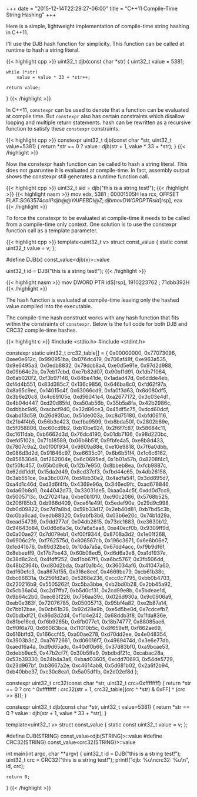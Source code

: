 +++
date = "2015-12-14T22:29:27-06:00"
title = "C++11 Compile-Time String Hashing"
+++

Here is a simple, lightweight implementation of compile-time string hashing in C++11.

I'll use the DJB hash function for simplicity.  This function can be called at runtime to hash a string literal.

{{< highlight cpp >}}
uint32_t djb(const char *str)
{
    uint32_t value = 5381;

    while (*str)
        value = value * 33 + *str++;

    return value;
}
{{< /highlight >}}

In C++11, `constexpr` can be used to denote that a function can be evaluated at compile time.  But `constexpr` also has certain constraints which disallow looping and multiple return statements.  hash can be rewritten as a recursive function to satisfy these `constexpr` constraints.

{{< highlight cpp >}}
constexpr uint32_t djb(const char *str, uint32_t value=5381)
{
    return *str == 0 ? value : djb(str + 1, value * 33 + *str);
}
{{< /highlight >}}

Now the constexpr hash function can be called to hash a string literal.  This does not guaruntee it is evaluated at compile-time.  In fact, assembly output shows the constexpr still generates a runtime function call.

{{< highlight cpp >}}
uint32_t sid = djb("this is a string test!");
{{< /highlight >}}
{{< highlight nasm >}}
    mov edx, 5381               ; 00001505H
    lea rcx, OFFSET FLAT:$SG63574
    call    ?djb@@YAIPEBDI@Z            ; djb
    mov DWORD PTR sid$[rsp], eax
{{< /highlight >}}

To force the constexpr to be evaluated at compile-time it needs to be called from a compile-time only context.  One solution is to use the constexpr function call as a template parameter.

{{< highlight cpp >}}
template<uint32_t v>
struct const_value {
    static const uint32_t value = v;
};

#define DJB(x) const_value<djb(x)>::value

uint32_t id = DJB("this is a string test!");
{{< /highlight >}}

{{< highlight nasm >}}
    mov DWORD PTR id$[rsp], 1910223762      ; 71dbb392H
{{< /highlight >}}

The hash function is evaluated at compile-time leaving only the hashed value compiled into the executable.

The compile-time hash construct works with any hash function that fits within the constraints of `constexpr`.  Below is the full code for both DJB and CRC32 compile-time hashes.

{{< highlight c >}}
#include <stdio.h>
#include <stdint.h>

constexpr static uint32_t crc32_table[] = {
    0x00000000, 0x77073096, 0xee0e612c, 0x990951ba, 0x076dc419,
    0x706af48f, 0xe963a535, 0x9e6495a3, 0x0edb8832, 0x79dcb8a4,
    0xe0d5e91e, 0x97d2d988, 0x09b64c2b, 0x7eb17cbd, 0xe7b82d07,
    0x90bf1d91, 0x1db71064, 0x6ab020f2, 0xf3b97148, 0x84be41de,
    0x1adad47d, 0x6ddde4eb, 0xf4d4b551, 0x83d385c7, 0x136c9856,
    0x646ba8c0, 0xfd62f97a, 0x8a65c9ec, 0x14015c4f, 0x63066cd9,
    0xfa0f3d63, 0x8d080df5, 0x3b6e20c8, 0x4c69105e, 0xd56041e4,
    0xa2677172, 0x3c03e4d1, 0x4b04d447, 0xd20d85fd, 0xa50ab56b,
    0x35b5a8fa, 0x42b2986c, 0xdbbbc9d6, 0xacbcf940, 0x32d86ce3,
    0x45df5c75, 0xdcd60dcf, 0xabd13d59, 0x26d930ac, 0x51de003a,
    0xc8d75180, 0xbfd06116, 0x21b4f4b5, 0x56b3c423, 0xcfba9599,
    0xb8bda50f, 0x2802b89e, 0x5f058808, 0xc60cd9b2, 0xb10be924,
    0x2f6f7c87, 0x58684c11, 0xc1611dab, 0xb6662d3d, 0x76dc4190,
    0x01db7106, 0x98d220bc, 0xefd5102a, 0x71b18589, 0x06b6b51f,
    0x9fbfe4a5, 0xe8b8d433, 0x7807c9a2, 0x0f00f934, 0x9609a88e,
    0xe10e9818, 0x7f6a0dbb, 0x086d3d2d, 0x91646c97, 0xe6635c01,
    0x6b6b51f4, 0x1c6c6162, 0x856530d8, 0xf262004e, 0x6c0695ed,
    0x1b01a57b, 0x8208f4c1, 0xf50fc457, 0x65b0d9c6, 0x12b7e950,
    0x8bbeb8ea, 0xfcb9887c, 0x62dd1ddf, 0x15da2d49, 0x8cd37cf3,
    0xfbd44c65, 0x4db26158, 0x3ab551ce, 0xa3bc0074, 0xd4bb30e2,
    0x4adfa541, 0x3dd895d7, 0xa4d1c46d, 0xd3d6f4fb, 0x4369e96a,
    0x346ed9fc, 0xad678846, 0xda60b8d0, 0x44042d73, 0x33031de5,
    0xaa0a4c5f, 0xdd0d7cc9, 0x5005713c, 0x270241aa, 0xbe0b1010,
    0xc90c2086, 0x5768b525, 0x206f85b3, 0xb966d409, 0xce61e49f,
    0x5edef90e, 0x29d9c998, 0xb0d09822, 0xc7d7a8b4, 0x59b33d17,
    0x2eb40d81, 0xb7bd5c3b, 0xc0ba6cad, 0xedb88320, 0x9abfb3b6,
    0x03b6e20c, 0x74b1d29a, 0xead54739, 0x9dd277af, 0x04db2615,
    0x73dc1683, 0xe3630b12, 0x94643b84, 0x0d6d6a3e, 0x7a6a5aa8,
    0xe40ecf0b, 0x9309ff9d, 0x0a00ae27, 0x7d079eb1, 0xf00f9344,
    0x8708a3d2, 0x1e01f268, 0x6906c2fe, 0xf762575d, 0x806567cb,
    0x196c3671, 0x6e6b06e7, 0xfed41b76, 0x89d32be0, 0x10da7a5a,
    0x67dd4acc, 0xf9b9df6f, 0x8ebeeff9, 0x17b7be43, 0x60b08ed5,
    0xd6d6a3e8, 0xa1d1937e, 0x38d8c2c4, 0x4fdff252, 0xd1bb67f1,
    0xa6bc5767, 0x3fb506dd, 0x48b2364b, 0xd80d2bda, 0xaf0a1b4c,
    0x36034af6, 0x41047a60, 0xdf60efc3, 0xa867df55, 0x316e8eef,
    0x4669be79, 0xcb61b38c, 0xbc66831a, 0x256fd2a0, 0x5268e236,
    0xcc0c7795, 0xbb0b4703, 0x220216b9, 0x5505262f, 0xc5ba3bbe,
    0xb2bd0b28, 0x2bb45a92, 0x5cb36a04, 0xc2d7ffa7, 0xb5d0cf31,
    0x2cd99e8b, 0x5bdeae1d, 0x9b64c2b0, 0xec63f226, 0x756aa39c,
    0x026d930a, 0x9c0906a9, 0xeb0e363f, 0x72076785, 0x05005713,
    0x95bf4a82, 0xe2b87a14, 0x7bb12bae, 0x0cb61b38, 0x92d28e9b,
    0xe5d5be0d, 0x7cdcefb7, 0x0bdbdf21, 0x86d3d2d4, 0xf1d4e242,
    0x68ddb3f8, 0x1fda836e, 0x81be16cd, 0xf6b9265b, 0x6fb077e1,
    0x18b74777, 0x88085ae6, 0xff0f6a70, 0x66063bca, 0x11010b5c,
    0x8f659eff, 0xf862ae69, 0x616bffd3, 0x166ccf45, 0xa00ae278,
    0xd70dd2ee, 0x4e048354, 0x3903b3c2, 0xa7672661, 0xd06016f7,
    0x4969474d, 0x3e6e77db, 0xaed16a4a, 0xd9d65adc, 0x40df0b66,
    0x37d83bf0, 0xa9bcae53, 0xdebb9ec5, 0x47b2cf7f, 0x30b5ffe9,
    0xbdbdf21c, 0xcabac28a, 0x53b39330, 0x24b4a3a6, 0xbad03605,
    0xcdd70693, 0x54de5729, 0x23d967bf, 0xb3667a2e, 0xc4614ab8,
    0x5d681b02, 0x2a6f2b94, 0xb40bbe37, 0xc30c8ea1, 0x5a05df1b,
    0x2d02ef8d
};

constexpr uint32_t crc32(const char *str, uint32_t crc=0xffffffff)
{
    return *str == 0 ? 
            crc ^ 0xffffffff :
            crc32(str + 1, crc32_table[(crc ^ *str) & 0xFF] ^ (crc >> 8));
}

constexpr uint32_t djb(const char *str, uint32_t value=5381)
{
    return *str == 0 ?
            value :
            djb(str + 1, value * 33 + *str);
}

template<uint32_t v>
struct const_value {
    static const uint32_t value = v;
};

#define DJB(STRING) const_value<djb(STRING)>::value
#define CRC32(STRING) const_value<crc32(STRING)>::value


int main(int argc, char **argv)
{
    uint32_t id = DJB("this is a string test!");
    uint32_t crc = CRC32("this is a string test!");
    printf("djb:   %u\ncrc32: %u\n", id, crc);

    return 0;
}
{{< /highlight >}}
